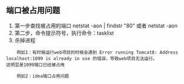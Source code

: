 ## 端口被占用问题
1. 第一步查找被占用的端口 netstat -aon | findstr "80" 或者 netstat -aon
2. 第二步，命令提示符号，执行命令：tasklist
3. 杀掉进程

```
    例如1：有时候运行web项目的时候会遇到 Error running Tomcat8: Address localhost:1099 is already in use 的错误，导致web项目无法运行。
这明显是1099端口已经被占用

    例如2：idea端口占用问题
```